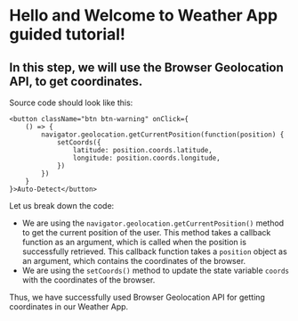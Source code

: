 # Hello and Welcome to **Weather App** guided tutorial!

## In this step, we will use the Browser Geolocation API, to get coordinates.

Source code should look like this:

```
<button className="btn btn-warning" onClick={
	() => {
		navigator.geolocation.getCurrentPosition(function(position) {
			setCoords({
				latitude: position.coords.latitude,
				longitude: position.coords.longitude,
			})
		})
	}
}>Auto-Detect</button>
```

Let us break down the code:

-   We are using the `navigator.geolocation.getCurrentPosition()` method to get the current position of the user. This method takes a callback function as an argument, which is called when the position is successfully retrieved. This callback function takes a `position` object as an argument, which contains the coordinates of the browser.
-   We are using the `setCoords()` method to update the state variable `coords` with the coordinates of the browser.

Thus, we have successfully used Browser Geolocation API for getting coordinates in our Weather App.
